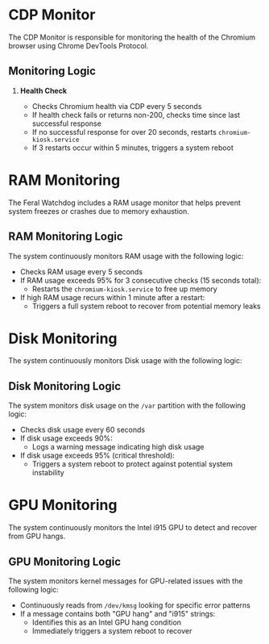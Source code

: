 # CDP Monitor

The CDP Monitor is responsible for monitoring the health of the Chromium browser using Chrome DevTools Protocol.

## Monitoring Logic

1. **Health Check**

   - Checks Chromium health via CDP every 5 seconds
   - If health check fails or returns non-200, checks time since last successful response
   - If no successful response for over 20 seconds, restarts `chromium-kiosk.service`
   - If 3 restarts occur within 5 minutes, triggers a system reboot

# RAM Monitoring

The Feral Watchdog includes a RAM usage monitor that helps prevent system freezes or crashes due to memory exhaustion.

## RAM Monitoring Logic

The system continuously monitors RAM usage with the following logic:

- Checks RAM usage every 5 seconds
- If RAM usage exceeds 95% for 3 consecutive checks (15 seconds total):
  - Restarts the `chromium-kiosk.service` to free up memory
- If high RAM usage recurs within 1 minute after a restart:
  - Triggers a full system reboot to recover from potential memory leaks

# Disk Monitoring

The system continuously monitors Disk usage with the following logic:

## Disk Monitoring Logic

The system monitors disk usage on the `/var` partition with the following logic:

- Checks disk usage every 60 seconds
- If disk usage exceeds 90%:
  - Logs a warning message indicating high disk usage
- If disk usage exceeds 95% (critical threshold):
  - Triggers a system reboot to protect against potential system instability

# GPU Monitoring

The system continuously monitors the Intel i915 GPU to detect and recover from GPU hangs.

## GPU Monitoring Logic

The system monitors kernel messages for GPU-related issues with the following logic:

- Continuously reads from `/dev/kmsg` looking for specific error patterns
- If a message contains both "GPU hang" and "i915" strings:
  - Identifies this as an Intel GPU hang condition
  - Immediately triggers a system reboot to recover
